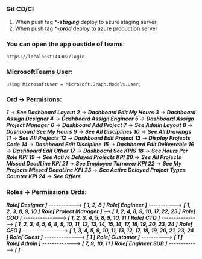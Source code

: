 ### Git CD/CI
1. When push tag ****-staging*** deploy to azure staging server
2. When push tag ****-prod*** deploy to azure production server

### You can open the app oustide of teams:
`https://localhost:44302/login`

### MicrosoftTeams User:
`using MicrosoftUser = Microsoft.Graph.Models.User;`


### Ord -> Permisions:
***1*** -> ***See Dashboard Layout***
***2*** -> ***Dashboard Edit My Hours***
***3*** -> ***Dashboard Assign Designer***
***4*** -> ***Dashboard Assign Engineer***
***5*** -> ***Dashboard Assign Project Manager***
***6*** -> ***Dashboard Add Project***
***7*** -> ***See Admin Layout***
***8*** -> ***Dashboard See My Hours***
***9*** -> ***See All Disciplines***
***10*** -> ***See All Drawings***
***11*** -> ***See All Projects***
***12*** -> ***Dashboard Edit Project***
***13*** -> ***Display Projects Code***
***14*** -> ***Dashboard Edit Discipline***
***15*** -> ***Dashboard Edit Deliverable***
***16*** -> ***Dashboard Edit Other***
***17*** -> ***Dashboard See KPIS***
***18*** -> ***See Hours Per Role KPI***
***19*** -> ***See Active Delayed Projects KPI***
***20*** -> ***See All Projects Missed DeadLine KPI***
***21*** -> ***See Employee Turnover KPI***
***22*** -> ***See My Projects Missed DeadLine KPI***
***23*** -> ***See Active Delayed Project Types Counter KPI***
***24*** -> ***See Offers***


### Roles -> Permissions Ords:
***Role[ Designer ]*** -----------> ***[ 1, 2, 8 ]***
***Role[ Engineer ]*** -----------> ***[ 1, 2, 3, 8, 9, 10 ]***
***Role[ Project Manager ]*** --> ***[ 1, 2, 4, 8, 9, 10, 17, 22, 23 ]***
***Role[ COO ]*** ---------------> ***[ 1, 2, 3, 4, 5, 8, 9, 10, 11 ]***
***Role[ CTO ]*** ----------------> ***[ 1, 2, 3, 4, 5, 6, 8, 9, 10, 11, 12, 13, 14, 15, 16, 17, 18, 19, 20, 23, 24 ]***
***Role[ CEO ]*** ----------------> ***[ 1, 3, 4, 5, 9, 10, 11, 13, 12, 17, 18, 19, 20, 21, 23, 24 ]***
***Role[ Guest ]*** --------------> ***[ 1 ]***
***Role[ Customer ]*** ----------> ***[ 1 ]***
***Role[ Admin ]*** -------------> ***[ 7, 9, 10, 11 ]***
***Role[ Engineer SUB ]*** -------------> ***[  ]***